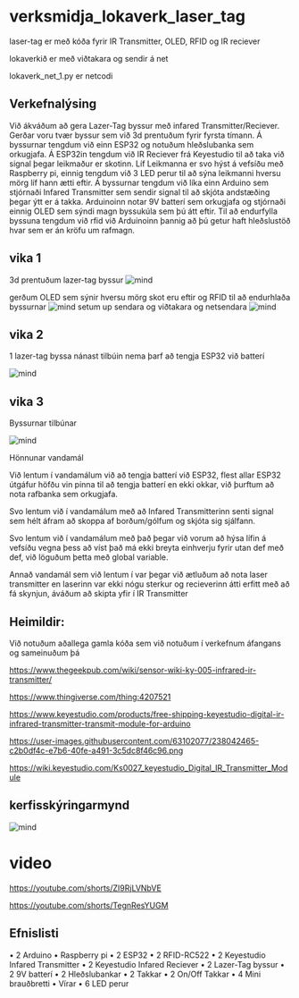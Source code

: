 # verksmidja_lokaverk_laser_tag
laser-tag er með kóða fyrir IR Transmitter, OLED, RFID og IR reciever

lokaverkið er með viðtakara og sendir á net

lokaverk_net_1.py er netcodi


<h2>Verkefnalýsing</h2>

Við ákváðum að gera Lazer-Tag byssur með infared Transmitter/Reciever. Gerðar voru tvær byssur sem við 3d prentuðum fyrir fyrsta tímann. Á byssurnar tengdum við einn ESP32 og notuðum hleðslubanka sem orkugjafa. Á ESP32in tengdum við IR Reciever frá Keyestudio til að taka við signal þegar leikmaður er skotinn. Líf Leikmanna er svo hýst á vefsíðu með Raspberry pi, einnig tengdum við 3 LED perur til að sýna leikmanni hversu mörg líf hann ætti eftir. Á byssurnar tengdum við líka einn Arduino sem stjórnaði Infared Transmitter sem sendir signal til að skjóta andstæðing þegar ýtt er á takka. Arduinoinn notar 9V batterí sem orkugjafa og stjórnaði einnig OLED sem sýndi magn byssukúla sem þú átt eftir. Til að endurfylla byssuna tengdum við rfid við Arduinoinn þannig að þú getur haft hleðslustöð hvar sem er án kröfu um rafmagn.






<h2>vika 1</h2>

3d prentuðum lazer-tag byssur
![mind](https://user-images.githubusercontent.com/63102077/235329521-c8433173-eeb9-4f13-9ffa-13eac5214758.jpg)


gerðum OLED sem sýnir hversu mörg skot eru eftir og RFID til að endurhlaða byssurnar
![mind](https://user-images.githubusercontent.com/63102077/235330336-ba438d47-d745-4091-befb-068961b51f2d.jpg)
setum up sendara og viðtakara og netsendara
![mind](https://user-images.githubusercontent.com/63102077/235330340-b18242d6-cde4-4053-9676-e37b72d659a6.jpg)

<h2>vika 2</h2>
1 lazer-tag byssa nánast tilbúin nema þarf að tengja ESP32 við batterí 

![mind](https://user-images.githubusercontent.com/63102077/236629069-d13901eb-bc03-47a6-975d-a007f177931a.jpg)



<h2>vika 3</h2>
Byssurnar tilbúnar


![mind](https://github-production-user-asset-6210df.s3.amazonaws.com/63102077/238032265-aa68c90f-3246-4edb-bfa5-1d1023860ebb.jpg)





Hönnunar vandamál

Við lentum í vandamálum við að tengja batterí við ESP32, flest allar ESP32 útgáfur höfðu vin pinna til að tengja batterí en ekki okkar, við þurftum að nota rafbanka sem orkugjafa.

Svo lentum við í vandamálum með að Infared Transmitterinn senti signal sem hélt áfram að skoppa af borðum/gólfum og skjóta sig sjálfann.

Svo lentum við í vandamálum með það þegar við vorum að hýsa lífin á vefsíðu vegna þess að víst það má ekki breyta einhverju fyrir utan def með def, við löguðum þetta með global variable.

Annað vandamál sem við lentum í var þegar við ætluðum að nota laser transmitter en laserinn var ekki nógu sterkur og recieverinn átti erfitt með að fá skynjun, áváðum að skipta yfir í IR Transmitter


<h2>Heimildir:</h2>

Við notuðum aðallega gamla kóða sem við notuðum í verkefnum áfangans og sameinuðum þá

https://www.thegeekpub.com/wiki/sensor-wiki-ky-005-infrared-ir-transmitter/

https://www.thingiverse.com/thing:4207521

https://www.keyestudio.com/products/free-shipping-keyestudio-digital-ir-infrared-transmitter-transmit-module-for-arduino


https://user-images.githubusercontent.com/63102077/238042465-c2b0df4c-e7b6-40fe-a491-3c5dc8f46c96.png

https://wiki.keyestudio.com/Ks0027_keyestudio_Digital_IR_Transmitter_Module

<h2>kerfisskýringarmynd</h2>

![mind](https://user-images.githubusercontent.com/63102077/238042465-c2b0df4c-e7b6-40fe-a491-3c5dc8f46c96.png)



<h1>video</h1>



https://youtube.com/shorts/ZI9RjLVNbVE

https://youtube.com/shorts/TegnResYUGM

<h2>Efnislisti</h2>

•    2 Arduino
•    Raspberry pi
•    2 ESP32
•    2 RFID-RC522
•    2 Keyestudio Infared Transmitter
•    2 Keyestudio Infared Reciever
•    2 Lazer-Tag byssur
•    2 9V batterí
•    2 Hleðslubankar
•    2 Takkar
•    2 On/Off Takkar
•    4 Mini brauðbretti
•    Vírar
•    6 LED perur 




